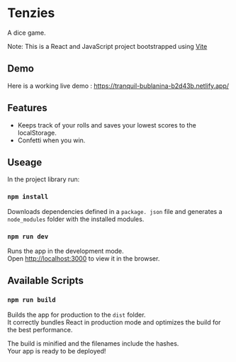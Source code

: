 # Tenzies

A dice game.

Note: This is a React and JavaScript project bootstrapped using [Vite](https://vitejs.dev/guide/)


## Demo
Here is a working live demo : https://tranquil-bublanina-b2d43b.netlify.app/

## Features

- Keeps track of your rolls and saves your lowest scores to the localStorage.
- Confetti when you win.

## Useage

In the project library run:

### `npm install`
Downloads dependencies defined in a `package. json` file and generates a `node_modules` folder with the installed modules.

### `npm run dev`

Runs the app in the development mode.<br>
Open [http://localhost:3000](http://localhost:3000) to view it in the browser.

## Available Scripts

### `npm run build`

Builds the app for production to the `dist` folder.<br>
It correctly bundles React in production mode and optimizes the build for the best performance.

The build is minified and the filenames include the hashes.<br>
Your app is ready to be deployed!
